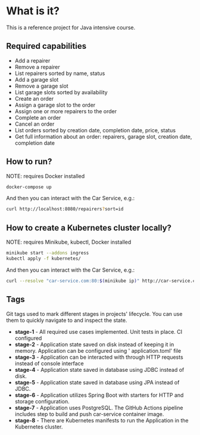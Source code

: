 # What is it?

This is a reference project for Java intensive course.

## Required capabilities

* Add a repairer
* Remove a repairer
* List repairers sorted by name, status
* Add a garage slot
* Remove a garage slot
* List garage slots sorted by availability
* Create an order
* Assign a garage slot to the order
* Assign one or more repairers to the order
* Complete an order
* Cancel an order
* List orders sorted by creation date, completion date, price, status
* Get full information about an order: repairers, garage slot, creation date, completion date

## How to run?

NOTE: requires Docker installed

```bash
docker-compose up
```

And then you can interact with the Car Service, e.g.:

```bash
curl http://localhost:8080/repairers?sort=id
```

## How to create a Kubernetes cluster locally?

NOTE: requires Minikube, kubectl, Docker installed

```bash
minikube start --addons ingress
kubectl apply -f kubernetes/
```

And then you can interact with the Car Service, e.g.:

```bash
curl --resolve "car-service.com:80:$(minikube ip)" http://car-service.com/repairers?sort=id
```

## Tags

Git tags used to mark different stages in projects' lifecycle. You can use them to quickly navigate to and inspect the
state.

* **stage-1** - All required use cases implemented. Unit tests in place. CI configured
* **stage-2** - Application state saved on disk instead of keeping it in memory. Application can be configured using '
  application.toml' file
* **stage-3** - Application can be interacted with through HTTP requests instead of console interface
* **stage-4** - Application state saved in database using JDBC instead of disk.
* **stage-5** - Application state saved in database using JPA instead of JDBC.
* **stage-6** - Application utilizes Spring Boot with starters for HTTP and storage configuration.
* **stage-7** - Application uses PostgreSQL. The GitHub Actions pipeline includes step to build and push car-service
  container image.
* **stage-8** - There are Kubernetes manifests to run the Application in the Kubernetes cluster.